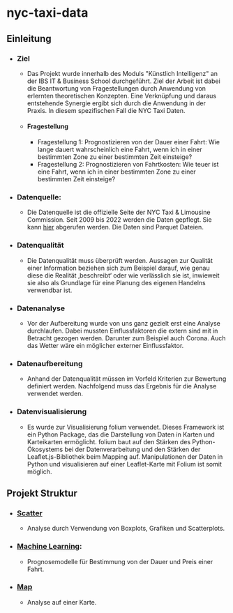 # nyc-taxi-data

## Einleitung
- ### Ziel
  - Das Projekt wurde innerhalb des Moduls "Künstlich Intelligenz" an der IBS IT & Business School durchgeführt. Ziel der Arbeit ist dabei die Beantwortung von Fragestellungen durch Anwendung von erlernten theoretischen Konzepten. Eine Verknüpfung und daraus entstehende Synergie ergibt sich durch die Anwendung in der Praxis. In diesem spezifischen Fall die NYC Taxi Daten. 
  - #### Fragestellung
    - Fragestellung 1: Prognostizieren von der Dauer einer Fahrt: Wie lange dauert wahrscheinlich eine Fahrt, wenn ich in einer bestimmten Zone zu einer bestimmten Zeit einsteige?
    - Fragestellung 2: Prognostizieren von Fahrtkosten: Wie teuer ist eine Fahrt, wenn ich in einer bestimmten Zone zu einer bestimmten Zeit einsteige?


- ### Datenquelle:
  - Die Datenquelle ist die offizielle Seite der NYC Taxi & Limousine Commission. Seit 2009 bis 2022 werden die Daten gepflegt. Sie kann  [hier](https://www1.nyc.gov/site/tlc/about/tlc-trip-record-data.page) abgerufen werden. Die Daten sind Parquet Dateien.

- ### Datenqualität
  - Die Datenqualität muss überprüft werden. Aussagen zur Qualität einer Information beziehen sich zum Beispiel darauf, wie genau diese die Realität ‚beschreibt‘ oder wie verlässlich sie ist, inwieweit sie also als Grundlage für eine Planung des eigenen Handelns verwendbar ist. 

- ### Datenanalyse
  - Vor der Aufbereitung wurde von uns ganz gezielt erst eine Analyse durchlaufen. Dabei mussten Einflussfaktoren die extern sind mit in Betracht gezogen werden. Darunter zum Beispiel auch Corona. Auch das Wetter wäre ein möglicher externer Einflussfaktor. 

- ### Datenaufbereitung
  - Anhand der Datenqualität müssen im Vorfeld Kriterien zur Bewertung definiert werden. Nachfolgend muss das Ergebnis für die Analyse verwendet werden.

- ### Datenvisualisierung
  - Es wurde zur Visualisierung folium verwendet. Dieses Framework ist ein Python Package, das die Darstellung von Daten in Karten und Karteikarten ermöglicht. folium baut auf den Stärken des Python-Ökosystems bei der Datenverarbeitung und den Stärken der Leaflet.js-Bibliothek beim Mapping auf. Manipulationen der Daten in Python und visualisieren auf einer Leaflet-Karte mit Folium ist somit möglich.


## Projekt Struktur
- ### [Scatter](notebooks/scatter.ipynb)
  - Analyse durch Verwendung von Boxplots, Grafiken und Scatterplots.
- ### [Machine Learning](notebooks/ml_all_duration.ipynb): 
  - Prognosemodelle für Bestimmung von der Dauer und Preis einer Fahrt.
- ### [Map](notebooks/plswork.ipynb)
  - Analyse auf einer Karte.
